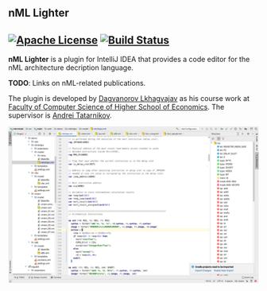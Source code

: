 nML Lighter
---
[![Apache License](https://img.shields.io/badge/license-Apache%202-blue.svg)](LICENSE)
[![Build Status](https://travis-ci.org/andrewt0301/nml-lighter.svg?branch=master)](
https://travis-ci.org/andrewt0301/nml-lighter)
---

__nML Lighter__ is a plugin for IntelliJ IDEA that provides a code editor for the nML
architecture decription language.

__TODO__: Links on nML-related publications.

The plugin is developed by [Dagvanorov Lkhagvajav](https://github.com/tombuuz) as his course work at
[Faculty of Computer Science of Higher School of Economics](https://cs.hse.ru/en/).
The supervisor is [Andrei Tatarnikov](https://github.com/andrewt0301).

![nML Lighter](nML_IntelliJ_Plugin.png)
